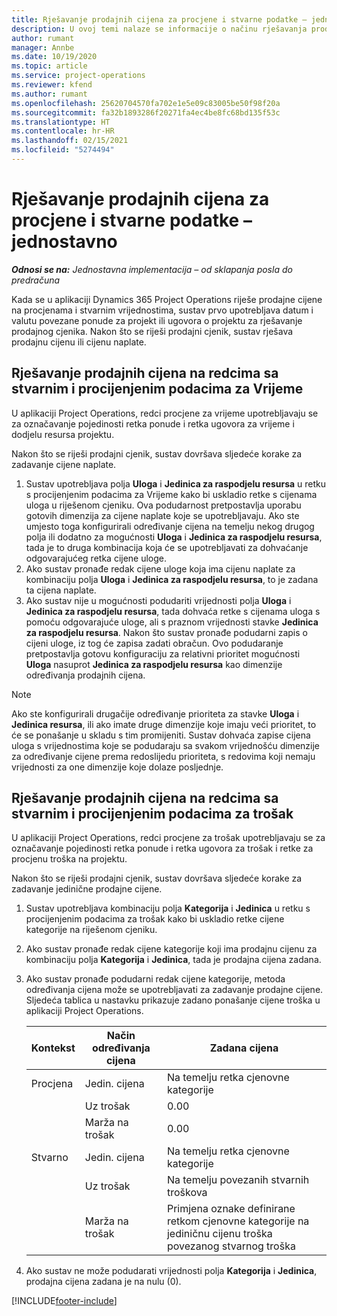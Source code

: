 ```yaml
---
title: Rješavanje prodajnih cijena za procjene i stvarne podatke – jednostavno
description: U ovoj temi nalaze se informacije o načinu rješavanja prodajnih cijena za procjene i stvarne podatke.
author: rumant
manager: Annbe
ms.date: 10/19/2020
ms.topic: article
ms.service: project-operations
ms.reviewer: kfend
ms.author: rumant
ms.openlocfilehash: 25620704570fa702e1e5e09c83005be50f98f20a
ms.sourcegitcommit: fa32b1893286f20271fa4ec4be8fc68bd135f53c
ms.translationtype: HT
ms.contentlocale: hr-HR
ms.lasthandoff: 02/15/2021
ms.locfileid: "5274494"
---
```

# <a name="resolve-sales-prices-for-estimates-and-actuals---lite"></a>Rješavanje prodajnih cijena za procjene i stvarne podatke – jednostavno

_**Odnosi se na:** Jednostavna implementacija – od sklapanja posla do predračuna_

Kada se u aplikaciji Dynamics 365 Project Operations riješe prodajne cijene na procjenama i stvarnim vrijednostima, sustav prvo upotrebljava datum i valutu povezane ponude za projekt ili ugovora o projektu za rješavanje prodajnog cjenika. Nakon što se riješi prodajni cjenik, sustav rješava prodajnu cijenu ili cijenu naplate.

## <a name="resolve-sales-rates-on-actual-and-estimate-lines-for-time"></a>Rješavanje prodajnih cijena na redcima sa stvarnim i procijenjenim podacima za Vrijeme

U aplikaciji Project Operations, redci procjene za vrijeme upotrebljavaju se za označavanje pojedinosti retka ponude i retka ugovora za vrijeme i dodjelu resursa projektu.

Nakon što se riješi prodajni cjenik, sustav dovršava sljedeće korake za zadavanje cijene naplate.

1. Sustav upotrebljava polja **Uloga** i **Jedinica za raspodjelu resursa** u retku s procijenjenim podacima za Vrijeme kako bi uskladio retke s cijenama uloga u riješenom cjeniku. Ova podudarnost pretpostavlja uporabu gotovih dimenzija za cijene naplate koje se upotrebljavaju. Ako ste umjesto toga konfigurirali određivanje cijena na temelju nekog drugog polja ili dodatno za mogućnosti **Uloga** i **Jedinica za raspodjelu resursa**, tada je to druga kombinacija koja će se upotrebljavati za dohvaćanje odgovarajućeg retka cijene uloge.
2. Ako sustav pronađe redak cijene uloge koja ima cijenu naplate za kombinaciju polja **Uloga** i **Jedinica za raspodjelu resursa**, to je zadana ta cijena naplate.
3. Ako sustav nije u mogućnosti podudariti vrijednosti polja **Uloga** i **Jedinica za raspodjelu resursa**, tada dohvaća retke s cijenama uloga s pomoću odgovarajuće uloge, ali s praznom vrijednosti stavke **Jedinica za raspodjelu resursa**. Nakon što sustav pronađe podudarni zapis o cijeni uloge, iz tog će zapisa zadati obračun. Ovo podudaranje pretpostavlja gotovu konfiguraciju za relativni prioritet mogućnosti **Uloga** nasuprot **Jedinica za raspodjelu resursa** kao dimenzije određivanja prodajnih cijena.

> [!NOTE]
> Ako ste konfigurirali drugačije određivanje prioriteta za stavke **Uloga** i **Jedinica resursa**, ili ako imate druge dimenzije koje imaju veći prioritet, to će se ponašanje u skladu s tim promijeniti. Sustav dohvaća zapise cijena uloga s vrijednostima koje se podudaraju sa svakom vrijednošću dimenzije za određivanje cijene prema redoslijedu prioriteta, s redovima koji nemaju vrijednosti za one dimenzije koje dolaze posljednje.

## <a name="resolve-sales-rates-on-actual-and-estimate-lines-for-expense"></a>Rješavanje prodajnih cijena na redcima sa stvarnim i procijenjenim podacima za trošak

U aplikaciji Project Operations, redci procjene za trošak upotrebljavaju se za označavanje pojedinosti retka ponude i retka ugovora za trošak i retke za procjenu troška na projektu.

Nakon što se riješi prodajni cjenik, sustav dovršava sljedeće korake za zadavanje jedinične prodajne cijene.

1. Sustav upotrebljava kombinaciju polja **Kategorija** i **Jedinica** u retku s procijenjenim podacima za trošak kako bi uskladio retke cijene kategorije na riješenom cjeniku.
2. Ako sustav pronađe redak cijene kategorije koji ima prodajnu cijenu za kombinaciju polja **Kategorija** i **Jedinica**, tada je prodajna cijena zadana.
3. Ako sustav pronađe podudarni redak cijene kategorije, metoda određivanja cijena može se upotrebljavati za zadavanje prodajne cijene. Sljedeća tablica u nastavku prikazuje zadano ponašanje cijene troška u aplikaciji Project Operations.

    | Kontekst | Način određivanja cijena | Zadana cijena |
    | --- | --- | --- |
    | Procjena | Jedin. cijena | Na temelju retka cjenovne kategorije |
    | &nbsp; | Uz trošak | 0.00 |
    | &nbsp; | Marža na trošak | 0.00 |
    | Stvarno | Jedin. cijena | Na temelju retka cjenovne kategorije |
    | &nbsp; | Uz trošak | Na temelju povezanih stvarnih troškova |
    | &nbsp; | Marža na trošak | Primjena oznake definirane retkom cjenovne kategorije na jediničnu cijenu troška povezanog stvarnog troška |

4. Ako sustav ne može podudarati vrijednosti polja **Kategorija** i **Jedinica**, prodajna cijena zadana je na nulu (0).


[!INCLUDE[footer-include](../../includes/footer-banner.md)]